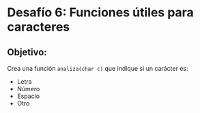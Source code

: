 # Desafío 6: Funciones útiles para caracteres

## Objetivo:
Crea una función `analiza(char c)` que indique si un carácter es:
- Letra
- Número
- Espacio
- Otro
